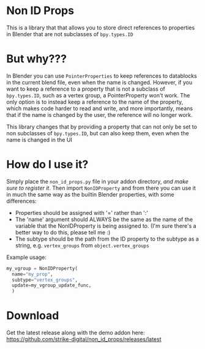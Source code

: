 # Non ID Props

This is a library that that allows you to store direct references to properties in Blender that are not subclasses of ```bpy.types.ID```

# But why???

In Blender you can use ```PointerProperties``` to keep references to datablocks in the current blend file, even when the name is changed. However, if you want to keep a reference to a property that is not a subclass of ```bpy.types.ID```, such as a vertex group, a PointerProperty won't work. The only option is to instead keep a reference to the name of the property, which makes code harder to read and write, and more importantly, means that if the name is changed by the user, the reference will no longer work.

This library changes that by providing a property that can not only be set to non subclasses of ```bpy.types.ID```, but can also keep them, even when the name is changed in the UI

# How do I use it?

Simply place the ```non_id_props.py``` file in your addon directory, *and make sure to register it*. Then import ```NonIDProperty``` and from there you can use it in much the same way as the builtin Blender properties, with some differences:
* Properties should be assigned with '=' rather than ':'
* The 'name' argument should ALWAYS be the same as the name of the variable that the NonIDProperty is being assigned to. (I'm sure there's a better way to do this, please tell me :)
* The subtype should be the path from the ID property to the subtype as a string, e.g. ```vertex_groups``` from ```object.vertex_groups```

Example usage:

```py
my_vgroup = NonIDProperty(
  name="my_prop",
  subtype="vertex_groups",
  update=my_vgroup_update_func,
  )
```

# Download
Get the latest release along with the demo addon here:
https://github.com/strike-digital/non_id_props/releases/latest